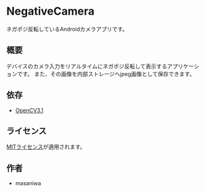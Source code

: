 NegativeCamera
===

ネガポジ反転しているAndroidカメラアプリです。

## 概要
デバイスのカメラ入力をリアルタイムにネガポジ反転して表示するアプリケーションです。
また、その画像を内部ストレージへjpeg画像として保存できます。

## 依存
+ [OpenCV3.1](http://opencv.org)

## ライセンス
[MITライセンス](https://github.com/masaniwasdp/NegativeCamera/blob/master/Licence.txt)が適用されます。

## 作者
+ masaniwa

